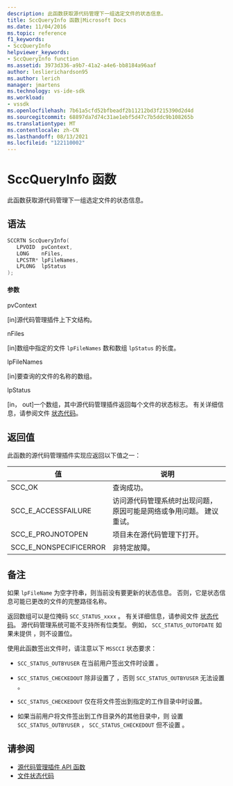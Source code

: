 ```yaml
---
description: 此函数获取源代码管理下一组选定文件的状态信息。
title: SccQueryInfo 函数|Microsoft Docs
ms.date: 11/04/2016
ms.topic: reference
f1_keywords:
- SccQueryInfo
helpviewer_keywords:
- SccQueryInfo function
ms.assetid: 3973d336-a9b7-41a2-a4e6-bb8184a96aaf
author: leslierichardson95
ms.author: lerich
manager: jmartens
ms.technology: vs-ide-sdk
ms.workload:
- vssdk
ms.openlocfilehash: 7b61a5cfd52bfbeadf2b11212bd3f215390d2d4d
ms.sourcegitcommit: 68897da7d74c31ae1ebf5d47c7b5ddc9b108265b
ms.translationtype: MT
ms.contentlocale: zh-CN
ms.lasthandoff: 08/13/2021
ms.locfileid: "122110002"
---
```

# <a name="sccqueryinfo-function"></a>SccQueryInfo 函数
此函数获取源代码管理下一组选定文件的状态信息。

## <a name="syntax"></a>语法

```cpp
SCCRTN SccQueryInfo(
   LPVOID  pvContext,
   LONG    nFiles,
   LPCSTR* lpFileNames,
   LPLONG  lpStatus
);
```

#### <a name="parameters"></a>参数
 pvContext

[in]源代码管理插件上下文结构。

 nFiles

[in]数组中指定的文件 `lpFileNames` 数和数组 `lpStatus` 的长度。

 lpFileNames

[in]要查询的文件的名称的数组。

 lpStatus

[in， out]一个数组，其中源代码管理插件返回每个文件的状态标志。 有关详细信息，请参阅文件 [状态代码](../extensibility/file-status-code-enumerator.md)。

## <a name="return-value"></a>返回值
 此函数的源代码管理插件实现应返回以下值之一：

|值|说明|
|-----------|-----------------|
|SCC_OK|查询成功。|
|SCC_E_ACCESSFAILURE|访问源代码管理系统时出现问题，原因可能是网络或争用问题。 建议重试。|
|SCC_E_PROJNOTOPEN|项目未在源代码管理下打开。|
|SCC_E_NONSPECIFICERROR|非特定故障。|

## <a name="remarks"></a>备注
 如果 `lpFileName` 为空字符串，则当前没有要更新的状态信息。 否则，它是状态信息可能已更改的文件的完整路径名称。

 返回数组可以是位掩码 `SCC_STATUS_xxxx` 。 有关详细信息，请参阅文件 [状态代码](../extensibility/file-status-code-enumerator.md)。 源代码管理系统可能不支持所有位类型。 例如， `SCC_STATUS_OUTOFDATE` 如果未提供 ，则不设置位。

 使用此函数签出文件时，请注意以下 `MSSCCI` 状态要求：

- `SCC_STATUS_OUTBYUSER` 在当前用户签出文件时设置 。

- `SCC_STATUS_CHECKEDOUT` 除非设置了 ，否则 `SCC_STATUS_OUTBYUSER` 无法设置 。

- `SCC_STATUS_CHECKEDOUT` 仅在将文件签出到指定的工作目录中时设置。

- 如果当前用户将文件签出到工作目录外的其他目录中，则 设置 `SCC_STATUS_OUTBYUSER` ， `SCC_STATUS_CHECKEDOUT` 但不设置 。

## <a name="see-also"></a>请参阅
- [源代码管理插件 API 函数](../extensibility/source-control-plug-in-api-functions.md)
- [文件状态代码](../extensibility/file-status-code-enumerator.md)
